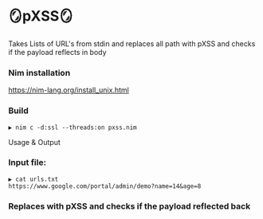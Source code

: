 # 🪞pXSS🪞


Takes Lists of URL's from stdin and replaces all path with pXSS and checks if the payload reflects in body


### Nim installation

https://nim-lang.org/install_unix.html

### Build
```
▶ nim c -d:ssl --threads:on pxss.nim
```
Usage & Output

### Input file:
```
▶ cat urls.txt
https://www.google.com/portal/admin/demo?name=14&age=8
```

### Replaces with pXSS and checks if the payload reflected back


